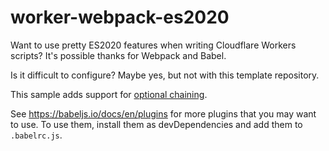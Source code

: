 # worker-webpack-es2020

Want to use pretty ES2020 features when writing Cloudflare Workers scripts? It's possible thanks for Webpack and Babel.

Is it difficult to configure? Maybe yes, but not with this template repository.

This sample adds support for [optional chaining](https://github.com/tc39/proposal-optional-chaining).

See <https://babeljs.io/docs/en/plugins> for more plugins that you may want to use. To use them, install them as devDependencies and add them to `.babelrc.js`.

